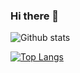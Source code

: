 ### Hi there 👋

![Github stats](https://github-readme-stats.vercel.app/api?username=nisanayash&theme=tokyonight&show_icons=true&count_private=true)

[![Top Langs](https://github-readme-stats.vercel.app/api/top-langs/?username=nisanayash&layout=compact&theme=tokyonight)](https://github.com/nisanayash/github-readme-stats)
